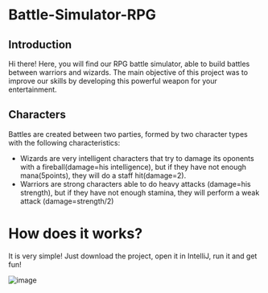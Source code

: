 # Battle-Simulator-RPG

## Introduction
Hi there! 
Here, you will find our RPG battle simulator, able to build battles between warriors and wizards. The main objective of this project was to improve our skills by developing this powerful weapon for your entertainment. 

## Characters
Battles are created between two parties, formed by two character types with the following characteristics:

- Wizards are very intelligent characters that try to damage its oponents with a fireball(damage=his intelligence), but if they have not enough mana(5points), they will do a staff hit(damage=2).
- Warriors are strong characters able to do heavy attacks (damage=his strength), but if they have not enough stamina, they will perform a weak attack (damage=strength/2)
             
# How does it works?
It is very simple! Just download the project, open it in IntelliJ, run it and get fun!

![image](https://user-images.githubusercontent.com/92858279/184396938-394fc3f1-17cd-4540-a5f4-3976958fd7c6.png)
